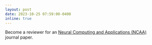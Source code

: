 ```yaml
---
layout: post
date: 2023-10-25 07:59:00-0400
inline: true
---
```


Become a reviewer for an [Neural Computing and Applications (NCAA)](https://link.springer.com/journal/521) journal paper.